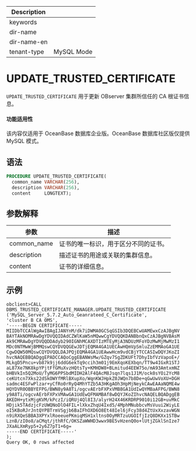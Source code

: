 | Description   |                 |
|---------------|-----------------|
| keywords      |                 |
| dir-name      |                 |
| dir-name-en   |                 |
| tenant-type   | MySQL Mode      |

# UPDATE_TRUSTED_CERTIFICATE

`UPDATE_TRUSTED_CERTIFICATE` 用于更新 OBserver 集群所信任的 CA 根证书信息。

<main id="notice" >
  <h4>功能适用性</h4>
  <p>该内容仅适用于 OceanBase 数据库企业版。OceanBase 数据库社区版仅提供 MySQL 模式。</p>
</main>

## 语法

```sql
PROCEDURE UPDATE_TRUSTED_CERTIFICATE(
  common_name VARCHAR(256),
  description VARCHAR(256),
  content     LONGTEXT);
```

## 参数解释

| **参数**     | **描述**                                  |
|------------|----------------------------------------|
| common_name | 证书的唯一标识，用于区分不同的证书。       |
| description | 描述证书的用途或关联的集群信息。          |
| content     | 证书的详细信息。    |

## 示例

```shell
obclient>CALL DBMS_TRUSTED_CERTIFICATE_MANAGER.UPDATE_TRUSTED_CERTIFICATE
('MySQL_Server_5.7.2_Auto_Geanrateed_C_Certificate',
'cluster B CA OMS',
'-----BEGIN CERTIFICATE-----
MIIDbTCCAlWgAwIBAgIJANYnM/dk7iDWMA0GCSqGSIb3DQEBCwUAMEwxCzAJBgNV
BAYTAkNOMRAwDgYDVQQIDAdCZWlKaW5nMQwwCgYDVQQKDANBbnQxCzAJBgNVBAsM
Ak9CMRAwDgYDVQQDDAdyb290IGNhMCAXDTIzMTEyMjA3NDUzMFoYDzMwMjMwMzI1
MDc0NTMwWjBMMQswCQYDVQQGEwJDTjEQMA4GA1UECAwHQmVpSmluZzEMMAoGA1UE
CgwDQW50MQswCQYDVQQLDAJPQjEQMA4GA1UEAwwHcm9vdCBjYTCCASIwDQYJKoZI
hvcNAQEBBQADggEPADCCAQoCggEBANWsMw/GZqv7SgZDKUFt7DhyIbfVzVapoE+/
MLkgD5Pncu+vb87k9jj6ddG6ekTq9ccih3m01j9EmXqoKEXbqn/TT9w4IGxR1STJ
aL87Xe7NK8kpYPjtFfGMuXvzHQtsTy+KMHDW8+BLmitud4EEW75o/mA93AmtxmNZ
bHBVkIn5Q2MoU/TyMG6PPSbdMIDH2AlF4QAcM8Jsqn7lqs1J1M/ock0sYOi2YcM8
ceKUtcn7Xks22dSkOWYfMRlBXupXo/WqnKWJHpkZ0JWQn7b8De+qGwUwVoXU+DGH
sadmc4ESFwPlzar+yCfRo0rRyQ4MhYTZb5A3HKgAOh3HpMjNeykCAwEAAaNQME4w
HQYDVR0OBBYEFPG/BWN8y9A8Ti/ogcvAErbFXPxVMB8GA1UdIwQYMBaAFPG/BWN8
y9A8Ti/ogcvAErbFXPxVMAwGA1UdEwQFMAMBAf8wDQYJKoZIhvcNAQELBQADggEB
AKEDH+ytxMjgKVM/kPczI/iQRUj4Ql8I3/alyrH24X46KRDRP9010i12GB+uvMkC
HDjik5TAdzjcFzUWQNoDlO4FIL+lXkxZhqU4Ixd5/4MphMNubbcvMsVuui2WiyLE
oI5KBoRJrJntQYPBTrmVSgjb6BaIFhOXD6O8Et48Iel6jFcy38d4ZtUxXxzavWGN
n9iRXQeSBBA3XPYxlRoeeuePKmiqMSH1xltns0OyMRTzuUGOIfjIzQ8DKXx1STBw
LznB/zI0o8/aCMqt/jthRfC/OKSZaWWHD3wwx9BE5vHzenQ0o+lUtjZGklSnIze7
JXaALXmRyp5+2y6Z7pT1+6g=
-----END CERTIFICATE-----'
);
Query OK, 0 rows affected
```
